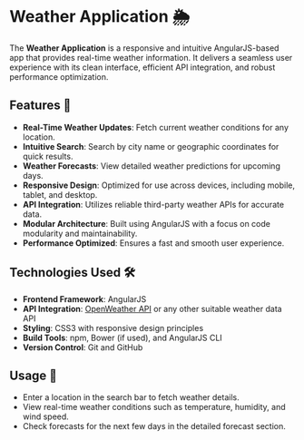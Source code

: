 # Weather Application 🌦️

The **Weather Application** is a responsive and intuitive AngularJS-based app that provides real-time weather information. It delivers a seamless user experience with its clean interface, efficient API integration, and robust performance optimization. 

## Features 🚀

- **Real-Time Weather Updates**: Fetch current weather conditions for any location.
- **Intuitive Search**: Search by city name or geographic coordinates for quick results.
- **Weather Forecasts**: View detailed weather predictions for upcoming days.
- **Responsive Design**: Optimized for use across devices, including mobile, tablet, and desktop.
- **API Integration**: Utilizes reliable third-party weather APIs for accurate data.
- **Modular Architecture**: Built using AngularJS with a focus on code modularity and maintainability.
- **Performance Optimized**: Ensures a fast and smooth user experience.

## Technologies Used 🛠️

- **Frontend Framework**: AngularJS
- **API Integration**: [OpenWeather API](https://openweathermap.org/) or any other suitable weather data API
- **Styling**: CSS3 with responsive design principles
- **Build Tools**: npm, Bower (if used), and AngularJS CLI
- **Version Control**: Git and GitHub
## Usage 📖

- Enter a location in the search bar to fetch weather details.
- View real-time weather conditions such as temperature, humidity, and wind speed.
- Check forecasts for the next few days in the detailed forecast section.

